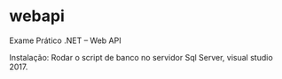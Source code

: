 # webapi
Exame Prático .NET – Web API

Instalação: Rodar o script de banco no servidor Sql Server, visual studio 2017.

